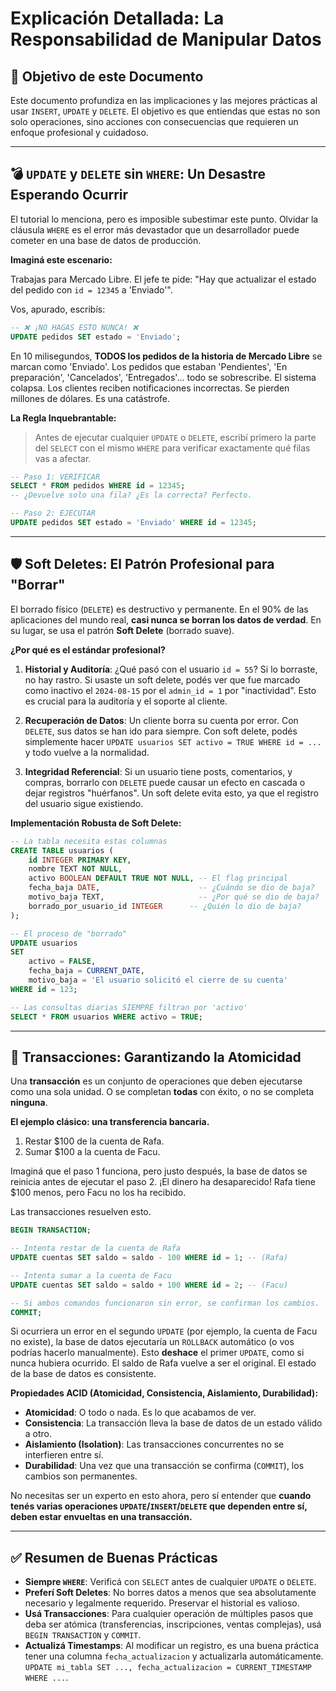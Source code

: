 # Explicación Detallada: La Responsabilidad de Manipular Datos

## 🎯 Objetivo de este Documento

Este documento profundiza en las implicaciones y las mejores prácticas al usar `INSERT`, `UPDATE` y `DELETE`. El objetivo es que entiendas que estas no son solo operaciones, sino acciones con consecuencias que requieren un enfoque profesional y cuidadoso.

---

## 💣 `UPDATE` y `DELETE` sin `WHERE`: Un Desastre Esperando Ocurrir

El tutorial lo menciona, pero es imposible subestimar este punto. Olvidar la cláusula `WHERE` es el error más devastador que un desarrollador puede cometer en una base de datos de producción.

**Imaginá este escenario:**

Trabajas para Mercado Libre. El jefe te pide: "Hay que actualizar el estado del pedido con `id = 12345` a 'Enviado'".

Vos, apurado, escribís:
```sql
-- ❌ ¡NO HAGAS ESTO NUNCA! ❌
UPDATE pedidos SET estado = 'Enviado';
```

En 10 milisegundos, **TODOS los pedidos de la historia de Mercado Libre** se marcan como 'Enviado'. Los pedidos que estaban 'Pendientes', 'En preparación', 'Cancelados', 'Entregados'... todo se sobrescribe. El sistema colapsa. Los clientes reciben notificaciones incorrectas. Se pierden millones de dólares. Es una catástrofe.

**La Regla Inquebrantable:**

> Antes de ejecutar cualquier `UPDATE` o `DELETE`, escribí primero la parte del `SELECT` con el mismo `WHERE` para verificar exactamente qué filas vas a afectar.

```sql
-- Paso 1: VERIFICAR
SELECT * FROM pedidos WHERE id = 12345;
-- ¿Devuelve solo una fila? ¿Es la correcta? Perfecto.

-- Paso 2: EJECUTAR
UPDATE pedidos SET estado = 'Enviado' WHERE id = 12345;
```

---

## 🛡️ Soft Deletes: El Patrón Profesional para "Borrar"

El borrado físico (`DELETE`) es destructivo y permanente. En el 90% de las aplicaciones del mundo real, **casi nunca se borran los datos de verdad**. En su lugar, se usa el patrón **Soft Delete** (borrado suave).

**¿Por qué es el estándar profesional?**

1.  **Historial y Auditoría**: ¿Qué pasó con el usuario `id = 55`? Si lo borraste, no hay rastro. Si usaste un soft delete, podés ver que fue marcado como inactivo el `2024-08-15` por el `admin_id = 1` por "inactividad". Esto es crucial para la auditoría y el soporte al cliente.

2.  **Recuperación de Datos**: Un cliente borra su cuenta por error. Con `DELETE`, sus datos se han ido para siempre. Con soft delete, podés simplemente hacer `UPDATE usuarios SET activo = TRUE WHERE id = ...` y todo vuelve a la normalidad.

3.  **Integridad Referencial**: Si un usuario tiene posts, comentarios, y compras, borrarlo con `DELETE` puede causar un efecto en cascada o dejar registros "huérfanos". Un soft delete evita esto, ya que el registro del usuario sigue existiendo.

**Implementación Robusta de Soft Delete:**

```sql
-- La tabla necesita estas columnas
CREATE TABLE usuarios (
    id INTEGER PRIMARY KEY,
    nombre TEXT NOT NULL,
    activo BOOLEAN DEFAULT TRUE NOT NULL, -- El flag principal
    fecha_baja DATE,                      -- ¿Cuándo se dio de baja?
    motivo_baja TEXT,                     -- ¿Por qué se dio de baja?
    borrado_por_usuario_id INTEGER      -- ¿Quién lo dio de baja?
);

-- El proceso de "borrado"
UPDATE usuarios
SET 
    activo = FALSE,
    fecha_baja = CURRENT_DATE,
    motivo_baja = 'El usuario solicitó el cierre de su cuenta'
WHERE id = 123;

-- Las consultas diarias SIEMPRE filtran por 'activo'
SELECT * FROM usuarios WHERE activo = TRUE;
```

---

## 🔄 Transacciones: Garantizando la Atomicidad

Una **transacción** es un conjunto de operaciones que deben ejecutarse como una sola unidad. O se completan **todas** con éxito, o no se completa **ninguna**.

**El ejemplo clásico: una transferencia bancaria.**

1.  Restar $100 de la cuenta de Rafa.
2.  Sumar $100 a la cuenta de Facu.

Imaginá que el paso 1 funciona, pero justo después, la base de datos se reinicia antes de ejecutar el paso 2. ¡El dinero ha desaparecido! Rafa tiene $100 menos, pero Facu no los ha recibido.

Las transacciones resuelven esto.

```sql
BEGIN TRANSACTION;

-- Intenta restar de la cuenta de Rafa
UPDATE cuentas SET saldo = saldo - 100 WHERE id = 1; -- (Rafa)

-- Intenta sumar a la cuenta de Facu
UPDATE cuentas SET saldo = saldo + 100 WHERE id = 2; -- (Facu)

-- Si ambos comandos funcionaron sin error, se confirman los cambios.
COMMIT;
```

Si ocurriera un error en el segundo `UPDATE` (por ejemplo, la cuenta de Facu no existe), la base de datos ejecutaría un `ROLLBACK` automático (o vos podrías hacerlo manualmente). Esto **deshace** el primer `UPDATE`, como si nunca hubiera ocurrido. El saldo de Rafa vuelve a ser el original. El estado de la base de datos es consistente.

**Propiedades ACID (Atomicidad, Consistencia, Aislamiento, Durabilidad):**

*   **Atomicidad**: O todo o nada. Es lo que acabamos de ver.
*   **Consistencia**: La transacción lleva la base de datos de un estado válido a otro.
*   **Aislamiento (Isolation)**: Las transacciones concurrentes no se interfieren entre sí.
*   **Durabilidad**: Una vez que una transacción se confirma (`COMMIT`), los cambios son permanentes.

No necesitas ser un experto en esto ahora, pero sí entender que **cuando tenés varias operaciones `UPDATE`/`INSERT`/`DELETE` que dependen entre sí, deben estar envueltas en una transacción.**

---

## ✅ Resumen de Buenas Prácticas

*   **Siempre `WHERE`**: Verificá con `SELECT` antes de cualquier `UPDATE` o `DELETE`.
*   **Preferí Soft Deletes**: No borres datos a menos que sea absolutamente necesario y legalmente requerido. Preservar el historial es valioso.
*   **Usá Transacciones**: Para cualquier operación de múltiples pasos que deba ser atómica (transferencias, inscripciones, ventas complejas), usá `BEGIN TRANSACTION` y `COMMIT`.
*   **Actualizá Timestamps**: Al modificar un registro, es una buena práctica tener una columna `fecha_actualizacion` y actualizarla automáticamente. `UPDATE mi_tabla SET ..., fecha_actualizacion = CURRENT_TIMESTAMP WHERE ...`.
